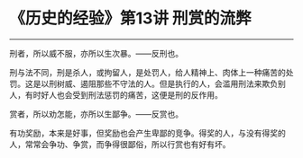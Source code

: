 # 《历史的经验》第13讲 刑赏的流弊

------

刑者，所以威不服，亦所以生次暴。——反刑也。

刑与法不同，刑是杀人，或拘留人，是处罚人，给人精神上、肉体上一种痛苦的处罚。这是以刑树威、遏阻那些不守法的人。但是执行的人，会滥用刑法来欺负别人，有时好人也会受到刑法惩罚的痛苦，这便是刑的反作用。

赏者，所以劝怎能，亦所以生鄙争。——反赏也。

有功奖励，本来是好事，但奖励也会产生卑鄙的竞争。得奖的人，与没有得奖的人，常常会争功、争赏，而争得很鄙俗，所以行赏也有好有坏。